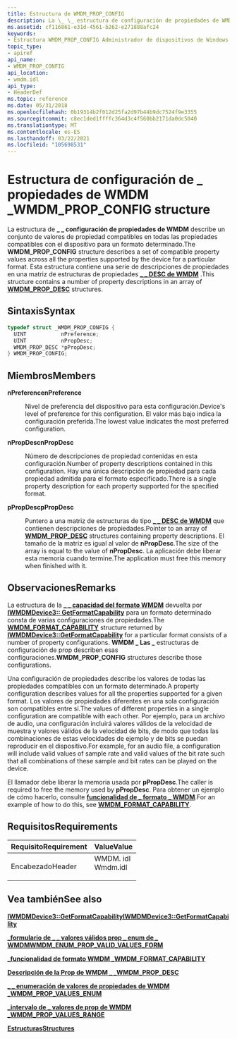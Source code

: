 ```yaml
---
title: Estructura de WMDM_PROP_CONFIG
description: La \_ \_ estructura de configuración de propiedades de WMDM describe un conjunto de valores de propiedad compatibles en todas las propiedades compatibles con el dispositivo para un formato determinado. Esta estructura contiene una serie de descripciones de propiedades en una matriz de estructuras de propiedades DESC de WMDM \_ \_ .
ms.assetid: cf116861-e31d-4561-b262-e271888afc24
keywords:
- Estructura WMDM_PROP_CONFIG Administrador de dispositivos de Windows Media
topic_type:
- apiref
api_name:
- WMDM_PROP_CONFIG
api_location:
- wmdm.idl
api_type:
- HeaderDef
ms.topic: reference
ms.date: 05/31/2018
ms.openlocfilehash: 0b19314b2f012d25fa2d97b44b9dc7524f9e3355
ms.sourcegitcommit: c8ec1ded1ffffc364d3c4f560bb2171da0dc5040
ms.translationtype: MT
ms.contentlocale: es-ES
ms.lasthandoff: 03/22/2021
ms.locfileid: "105698531"
---
```

# <a name="wmdm_prop_config-structure"></a><span data-ttu-id="dc589-105">Estructura de configuración de \_ propiedades de WMDM \_</span><span class="sxs-lookup"><span data-stu-id="dc589-105">WMDM\_PROP\_CONFIG structure</span></span>

<span data-ttu-id="dc589-106">La estructura de **\_ \_ configuración de propiedades de WMDM** describe un conjunto de valores de propiedad compatibles en todas las propiedades compatibles con el dispositivo para un formato determinado.</span><span class="sxs-lookup"><span data-stu-id="dc589-106">The **WMDM\_PROP\_CONFIG** structure describes a set of compatible property values across all the properties supported by the device for a particular format.</span></span> <span data-ttu-id="dc589-107">Esta estructura contiene una serie de descripciones de propiedades en una matriz de estructuras de propiedades [**\_ \_ DESC de WMDM**](wmdm-prop-desc.md) .</span><span class="sxs-lookup"><span data-stu-id="dc589-107">This structure contains a number of property descriptions in an array of [**WMDM\_PROP\_DESC**](wmdm-prop-desc.md) structures.</span></span>

## <a name="syntax"></a><span data-ttu-id="dc589-108">Sintaxis</span><span class="sxs-lookup"><span data-stu-id="dc589-108">Syntax</span></span>


```C++
typedef struct _WMDM_PROP_CONFIG {
  UINT           nPreference;
  UINT           nPropDesc;
  WMDM_PROP_DESC *pPropDesc;
} WMDM_PROP_CONFIG;
```



## <a name="members"></a><span data-ttu-id="dc589-109">Miembros</span><span class="sxs-lookup"><span data-stu-id="dc589-109">Members</span></span>

<dl> <dt>

<span data-ttu-id="dc589-110">**nPreference**</span><span class="sxs-lookup"><span data-stu-id="dc589-110">**nPreference**</span></span>
</dt> <dd>

<span data-ttu-id="dc589-111">Nivel de preferencia del dispositivo para esta configuración.</span><span class="sxs-lookup"><span data-stu-id="dc589-111">Device's level of preference for this configuration.</span></span> <span data-ttu-id="dc589-112">El valor más bajo indica la configuración preferida.</span><span class="sxs-lookup"><span data-stu-id="dc589-112">The lowest value indicates the most preferred configuration.</span></span>

</dd> <dt>

<span data-ttu-id="dc589-113">**nPropDesc**</span><span class="sxs-lookup"><span data-stu-id="dc589-113">**nPropDesc**</span></span>
</dt> <dd>

<span data-ttu-id="dc589-114">Número de descripciones de propiedad contenidas en esta configuración.</span><span class="sxs-lookup"><span data-stu-id="dc589-114">Number of property descriptions contained in this configuration.</span></span> <span data-ttu-id="dc589-115">Hay una única descripción de propiedad para cada propiedad admitida para el formato especificado.</span><span class="sxs-lookup"><span data-stu-id="dc589-115">There is a single property description for each property supported for the specified format.</span></span>

</dd> <dt>

<span data-ttu-id="dc589-116">**pPropDesc**</span><span class="sxs-lookup"><span data-stu-id="dc589-116">**pPropDesc**</span></span>
</dt> <dd>

<span data-ttu-id="dc589-117">Puntero a una matriz de estructuras de tipo [**\_ \_ DESC de WMDM**](wmdm-prop-desc.md) que contienen descripciones de propiedades.</span><span class="sxs-lookup"><span data-stu-id="dc589-117">Pointer to an array of [**WMDM\_PROP\_DESC**](wmdm-prop-desc.md) structures containing property descriptions.</span></span> <span data-ttu-id="dc589-118">El tamaño de la matriz es igual al valor de **nPropDesc**.</span><span class="sxs-lookup"><span data-stu-id="dc589-118">The size of the array is equal to the value of **nPropDesc**.</span></span> <span data-ttu-id="dc589-119">La aplicación debe liberar esta memoria cuando termine.</span><span class="sxs-lookup"><span data-stu-id="dc589-119">The application must free this memory when finished with it.</span></span>

</dd> </dl>

## <a name="remarks"></a><span data-ttu-id="dc589-120">Observaciones</span><span class="sxs-lookup"><span data-stu-id="dc589-120">Remarks</span></span>

<span data-ttu-id="dc589-121">La estructura de la [**\_ \_ capacidad del formato WMDM**](wmdm-format-capability.md) devuelta por [**IWMDMDevice3:: GetFormatCapability**](/windows/desktop/api/mswmdm/nf-mswmdm-iwmdmdevice3-getformatcapability) para un formato determinado consta de varias configuraciones de propiedades.</span><span class="sxs-lookup"><span data-stu-id="dc589-121">The [**WMDM\_FORMAT\_CAPABILITY**](wmdm-format-capability.md) structure returned by [**IWMDMDevice3::GetFormatCapability**](/windows/desktop/api/mswmdm/nf-mswmdm-iwmdmdevice3-getformatcapability) for a particular format consists of a number of property configurations.</span></span> <span data-ttu-id="dc589-122">**WMDM \_ Las \_** estructuras de configuración de prop describen esas configuraciones.</span><span class="sxs-lookup"><span data-stu-id="dc589-122">**WMDM\_PROP\_CONFIG** structures describe those configurations.</span></span>

<span data-ttu-id="dc589-123">Una configuración de propiedades describe los valores de todas las propiedades compatibles con un formato determinado.</span><span class="sxs-lookup"><span data-stu-id="dc589-123">A property configuration describes values for all the properties supported for a given format.</span></span> <span data-ttu-id="dc589-124">Los valores de propiedades diferentes en una sola configuración son compatibles entre sí.</span><span class="sxs-lookup"><span data-stu-id="dc589-124">The values of different properties in a single configuration are compatible with each other.</span></span> <span data-ttu-id="dc589-125">Por ejemplo, para un archivo de audio, una configuración incluirá valores válidos de la velocidad de muestra y valores válidos de la velocidad de bits, de modo que todas las combinaciones de estas velocidades de ejemplo y de bits se puedan reproducir en el dispositivo.</span><span class="sxs-lookup"><span data-stu-id="dc589-125">For example, for an audio file, a configuration will include valid values of sample rate and valid values of the bit rate such that all combinations of these sample and bit rates can be played on the device.</span></span>

<span data-ttu-id="dc589-126">El llamador debe liberar la memoria usada por **pPropDesc**.</span><span class="sxs-lookup"><span data-stu-id="dc589-126">The caller is required to free the memory used by **pPropDesc**.</span></span> <span data-ttu-id="dc589-127">Para obtener un ejemplo de cómo hacerlo, consulte [**funcionalidad de \_ formato \_ WMDM**](wmdm-format-capability.md).</span><span class="sxs-lookup"><span data-stu-id="dc589-127">For an example of how to do this, see [**WMDM\_FORMAT\_CAPABILITY**](wmdm-format-capability.md).</span></span>

## <a name="requirements"></a><span data-ttu-id="dc589-128">Requisitos</span><span class="sxs-lookup"><span data-stu-id="dc589-128">Requirements</span></span>



| <span data-ttu-id="dc589-129">Requisito</span><span class="sxs-lookup"><span data-stu-id="dc589-129">Requirement</span></span> | <span data-ttu-id="dc589-130">Value</span><span class="sxs-lookup"><span data-stu-id="dc589-130">Value</span></span> |
|-------------------|-------------------------------------------------------------------------------------|
| <span data-ttu-id="dc589-131">Encabezado</span><span class="sxs-lookup"><span data-stu-id="dc589-131">Header</span></span><br/> | <dl> <span data-ttu-id="dc589-132"><dt>WMDM. idl</dt></span><span class="sxs-lookup"><span data-stu-id="dc589-132"><dt>Wmdm.idl</dt></span></span> </dl> |



## <a name="see-also"></a><span data-ttu-id="dc589-133">Vea también</span><span class="sxs-lookup"><span data-stu-id="dc589-133">See also</span></span>

<dl> <dt>

[<span data-ttu-id="dc589-134">**IWMDMDevice3::GetFormatCapability**</span><span class="sxs-lookup"><span data-stu-id="dc589-134">**IWMDMDevice3::GetFormatCapability**</span></span>](/windows/desktop/api/mswmdm/nf-mswmdm-iwmdmdevice3-getformatcapability)
</dt> <dt>

[<span data-ttu-id="dc589-135">**\_formulario de \_ \_ valores válidos prop \_ enum de \_ WMDM**</span><span class="sxs-lookup"><span data-stu-id="dc589-135">**WMDM\_ENUM\_PROP\_VALID\_VALUES\_FORM**</span></span>](wmdm-enum-prop-valid-values-form.md)
</dt> <dt>

[<span data-ttu-id="dc589-136">**\_funcionalidad de formato WMDM \_**</span><span class="sxs-lookup"><span data-stu-id="dc589-136">**WMDM\_FORMAT\_CAPABILITY**</span></span>](wmdm-format-capability.md)
</dt> <dt>

[<span data-ttu-id="dc589-137">**Descripción de la Prop de WMDM \_ \_**</span><span class="sxs-lookup"><span data-stu-id="dc589-137">**WMDM\_PROP\_DESC**</span></span>](wmdm-prop-desc.md)
</dt> <dt>

[<span data-ttu-id="dc589-138">**\_ \_ enumeración de valores de propiedades de WMDM \_**</span><span class="sxs-lookup"><span data-stu-id="dc589-138">**WMDM\_PROP\_VALUES\_ENUM**</span></span>](wmdm-prop-values-enum.md)
</dt> <dt>

[<span data-ttu-id="dc589-139">**\_intervalo de \_ valores de prop de WMDM \_**</span><span class="sxs-lookup"><span data-stu-id="dc589-139">**WMDM\_PROP\_VALUES\_RANGE**</span></span>](wmdm-prop-values-range.md)
</dt> <dt>

[<span data-ttu-id="dc589-140">**Estructuras**</span><span class="sxs-lookup"><span data-stu-id="dc589-140">**Structures**</span></span>](structures.md)
</dt> </dl>

 

 





